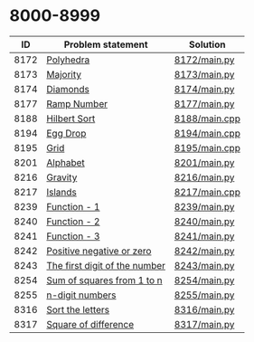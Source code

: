 # 8000-8999

| ID   | Problem statement                                                         | Solution                       |
|------|---------------------------------------------------------------------------|--------------------------------|
| 8172 | [Polyhedra](https://www.e-olymp.com/en/problems/8172)                     | [8172/main.py](8172/main.py)   |
| 8173 | [Majority](https://www.e-olymp.com/en/problems/8173)                      | [8173/main.py](8173/main.py)   |
| 8174 | [Diamonds](https://www.e-olymp.com/en/problems/8174)                      | [8174/main.py](8174/main.py)   |
| 8177 | [Ramp Number](https://www.e-olymp.com/en/problems/8177)                   | [8177/main.py](8177/main.py)   |
| 8188 | [Hilbert Sort](https://www.e-olymp.com/en/problems/8188)                  | [8188/main.cpp](8188/main.cpp) |
| 8194 | [Egg Drop](https://www.e-olymp.com/en/problems/8194)                      | [8194/main.cpp](8194/main.cpp) |
| 8195 | [Grid](https://www.e-olymp.com/en/problems/8195)                          | [8195/main.cpp](8195/main.cpp) |
| 8201 | [Alphabet](https://www.e-olymp.com/en/problems/8201)                      | [8201/main.py](8201/main.py)   |
| 8216 | [Gravity](https://www.e-olymp.com/en/problems/8216)                       | [8216/main.py](8216/main.py)   |
| 8217 | [Islands](https://www.e-olymp.com/en/problems/8217)                       | [8217/main.cpp](8217/main.cpp) |
| 8239 | [Function - 1](https://www.e-olymp.com/en/problems/8239)                  | [8239/main.py](8239/main.py)   |
| 8240 | [Function - 2](https://www.e-olymp.com/en/problems/8240)                  | [8240/main.py](8240/main.py)   |
| 8241 | [Function - 3](https://www.e-olymp.com/en/problems/8241)                  | [8241/main.py](8241/main.py)   |
| 8242 | [Positive negative or zero](https://www.e-olymp.com/en/problems/8242)     | [8242/main.py](8242/main.py)   |
| 8243 | [The first digit of the number](https://www.e-olymp.com/en/problems/8243) | [8243/main.py](8243/main.py)   |
| 8254 | [Sum of squares from 1 to n](https://www.e-olymp.com/en/problems/8254)    | [8254/main.py](8254/main.py)   |
| 8255 | [n-digit numbers](https://www.e-olymp.com/en/problems/8255)               | [8255/main.py](8255/main.py)   |
| 8316 | [Sort the letters](https://www.e-olymp.com/en/problems/8316)              | [8316/main.py](8316/main.py)   |
| 8317 | [Square of difference](https://www.e-olymp.com/en/problems/8317)          | [8317/main.py](8317/main.py)   |

